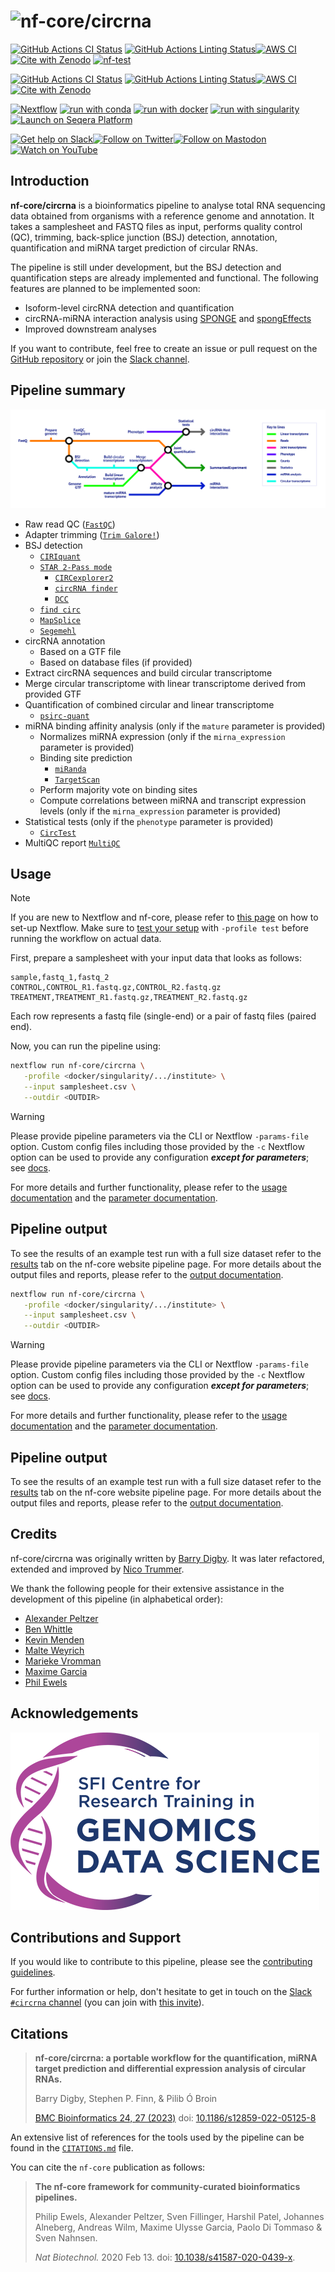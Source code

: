 <h1>
  <picture>
    <source media="(prefers-color-scheme: dark)" srcset="docs/images/nf-core-circrna_logo_dark.png">
    <img alt="nf-core/circrna" src="docs/images/nf-core-circrna_logo_light.png">
  </picture>
</h1>

[![GitHub Actions CI Status](https://github.com/nf-core/circrna/actions/workflows/ci.yml/badge.svg)](https://github.com/nf-core/circrna/actions/workflows/ci.yml)
[![GitHub Actions Linting Status](https://github.com/nf-core/circrna/actions/workflows/linting.yml/badge.svg)](https://github.com/nf-core/circrna/actions/workflows/linting.yml)[![AWS CI](https://img.shields.io/badge/CI%20tests-full%20size-FF9900?labelColor=000000&logo=Amazon%20AWS)](https://nf-co.re/circrna/results)[![Cite with Zenodo](http://img.shields.io/badge/DOI-10.5281/zenodo.XXXXXXX-1073c8?labelColor=000000)](https://doi.org/10.5281/zenodo.XXXXXXX)
[![nf-test](https://img.shields.io/badge/unit_tests-nf--test-337ab7.svg)](https://www.nf-test.com)

[![GitHub Actions CI Status](https://github.com/nf-core/circrna/workflows/nf-core%20CI/badge.svg)](https://github.com/nf-core/circrna/actions?query=workflow%3A%22nf-core+CI%22)
[![GitHub Actions Linting Status](https://github.com/nf-core/circrna/workflows/nf-core%20linting/badge.svg)](https://github.com/nf-core/circrna/actions?query=workflow%3A%22nf-core+linting%22)[![AWS CI](https://img.shields.io/badge/CI%20tests-full%20size-FF9900?labelColor=000000&logo=Amazon%20AWS)](https://nf-co.re/circrna/results)[![Cite with Zenodo](http://img.shields.io/badge/DOI-10.5281/zenodo.XXXXXXX-1073c8?labelColor=000000)](https://doi.org/10.5281/zenodo.XXXXXXX)

[![Nextflow](https://img.shields.io/badge/nextflow%20DSL2-%E2%89%A523.04.0-23aa62.svg)](https://www.nextflow.io/)
[![run with conda](http://img.shields.io/badge/run%20with-conda-3EB049?labelColor=000000&logo=anaconda)](https://docs.conda.io/en/latest/)
[![run with docker](https://img.shields.io/badge/run%20with-docker-0db7ed?labelColor=000000&logo=docker)](https://www.docker.com/)
[![run with singularity](https://img.shields.io/badge/run%20with-singularity-1d355c.svg?labelColor=000000)](https://sylabs.io/docs/)
[![Launch on Seqera Platform](https://img.shields.io/badge/Launch%20%F0%9F%9A%80-Seqera%20Platform-%234256e7)](https://cloud.seqera.io/launch?pipeline=https://github.com/nf-core/circrna)

[![Get help on Slack](http://img.shields.io/badge/slack-nf--core%20%23circrna-4A154B?labelColor=000000&logo=slack)](https://nfcore.slack.com/channels/circrna)[![Follow on Twitter](http://img.shields.io/badge/twitter-%40nf__core-1DA1F2?labelColor=000000&logo=twitter)](https://twitter.com/nf_core)[![Follow on Mastodon](https://img.shields.io/badge/mastodon-nf__core-6364ff?labelColor=FFFFFF&logo=mastodon)](https://mstdn.science/@nf_core)[![Watch on YouTube](http://img.shields.io/badge/youtube-nf--core-FF0000?labelColor=000000&logo=youtube)](https://www.youtube.com/c/nf-core)

## Introduction

**nf-core/circrna** is a bioinformatics pipeline to analyse total RNA sequencing data obtained from organisms with a reference genome and annotation. It takes a samplesheet and FASTQ files as input, performs quality control (QC), trimming, back-splice junction (BSJ) detection, annotation, quantification and miRNA target prediction of circular RNAs.

The pipeline is still under development, but the BSJ detection and quantification steps are already implemented and functional. The following features are planned to be implemented soon:

- Isoform-level circRNA detection and quantification
- circRNA-miRNA interaction analysis using [SPONGE](https://doi.org/10.1093/bioinformatics/btz314) and [spongEffects](https://doi.org/10.1093/bioinformatics/btad276)
- Improved downstream analyses

If you want to contribute, feel free to create an issue or pull request on the [GitHub repository](https://github.com/nf-core/circrna) or join the [Slack channel](https://nf-co.re/join/slack).

## Pipeline summary

![Metro Map](./docs/images/metro-map.png)

- Raw read QC ([`FastQC`](https://www.bioinformatics.babraham.ac.uk/projects/fastqc/))
- Adapter trimming ([`Trim Galore!`](https://www.bioinformatics.babraham.ac.uk/projects/trim_galore/))
- BSJ detection
  - [`CIRIquant`](https://github.com/Kevinzjy/CIRIquant)
  - [`STAR 2-Pass mode`](https://github.com/alexdobin/STAR)
    - [`CIRCexplorer2`](https://circexplorer2.readthedocs.io/en/latest/)
    - [`circRNA finder`](https://github.com/orzechoj/circRNA_finder)
    - [`DCC`](https://github.com/dieterich-lab/DCC)
  - [`find circ`](https://github.com/marvin-jens/find_circ)
  - [`MapSplice`](http://www.netlab.uky.edu/p/bioinfo/MapSplice2)
  - [`Segemehl`](https://www.bioinf.uni-leipzig.de/Software/segemehl/)
- circRNA annotation
  - Based on a GTF file
  - Based on database files (if provided)
- Extract circRNA sequences and build circular transcriptome
- Merge circular transcriptome with linear transcriptome derived from provided GTF
- Quantification of combined circular and linear transcriptome
  - [`psirc-quant`](https://github.com/Christina-hshi/psirc)
- miRNA binding affinity analysis (only if the `mature` parameter is provided)
  - Normalizes miRNA expression (only if the `mirna_expression` parameter is provided)
  - Binding site prediction
    - [`miRanda`](http://cbio.mskcc.org/miRNA2003/miranda.html)
    - [`TargetScan`](http://www.targetscan.org/cgi-bin/targetscan/data_download.vert72.cgi)
  - Perform majority vote on binding sites
  - Compute correlations between miRNA and transcript expression levels (only if the `mirna_expression` parameter is provided)
- Statistical tests (only if the `phenotype` parameter is provided)
  - [`CircTest`](https://github.com/dieterich-lab/CircTest)
- MultiQC report [`MultiQC`](http://multiqc.info/)

## Usage

> [!NOTE]
> If you are new to Nextflow and nf-core, please refer to [this page](https://nf-co.re/docs/usage/installation) on how to set-up Nextflow. Make sure to [test your setup](https://nf-co.re/docs/usage/introduction#how-to-run-a-pipeline) with `-profile test` before running the workflow on actual data.

First, prepare a samplesheet with your input data that looks as follows:

```csv title="samplesheet.csv"
sample,fastq_1,fastq_2
CONTROL,CONTROL_R1.fastq.gz,CONTROL_R2.fastq.gz
TREATMENT,TREATMENT_R1.fastq.gz,TREATMENT_R2.fastq.gz
```

Each row represents a fastq file (single-end) or a pair of fastq files (paired end).

Now, you can run the pipeline using:

```bash
nextflow run nf-core/circrna \
   -profile <docker/singularity/.../institute> \
   --input samplesheet.csv \
   --outdir <OUTDIR>
```

> [!WARNING]
> Please provide pipeline parameters via the CLI or Nextflow `-params-file` option. Custom config files including those provided by the `-c` Nextflow option can be used to provide any configuration _**except for parameters**_;
> see [docs](https://nf-co.re/usage/configuration#custom-configuration-files).

For more details and further functionality, please refer to the [usage documentation](https://nf-co.re/circrna/usage) and the [parameter documentation](https://nf-co.re/circrna/parameters).

## Pipeline output

To see the results of an example test run with a full size dataset refer to the [results](https://nf-co.re/circrna/results) tab on the nf-core website pipeline page.
For more details about the output files and reports, please refer to the
[output documentation](https://nf-co.re/circrna/output).

```bash
nextflow run nf-core/circrna \
   -profile <docker/singularity/.../institute> \
   --input samplesheet.csv \
   --outdir <OUTDIR>
```

> [!WARNING]
> Please provide pipeline parameters via the CLI or Nextflow `-params-file` option. Custom config files including those provided by the `-c` Nextflow option can be used to provide any configuration _**except for parameters**_; see [docs](https://nf-co.re/docs/usage/getting_started/configuration#custom-configuration-files).

For more details and further functionality, please refer to the [usage documentation](https://nf-co.re/circrna/usage) and the [parameter documentation](https://nf-co.re/circrna/parameters).

## Pipeline output

To see the results of an example test run with a full size dataset refer to the [results](https://nf-co.re/circrna/results) tab on the nf-core website pipeline page.
For more details about the output files and reports, please refer to the
[output documentation](https://nf-co.re/circrna/output).

## Credits

nf-core/circrna was originally written by [Barry Digby](https://github.com/BarryDigby).
It was later refactored, extended and improved by [Nico Trummer](https://github.com/nictru).

We thank the following people for their extensive assistance in the development of this pipeline (in alphabetical order):

- [Alexander Peltzer](https://github.com/apeltzer)
- [Ben Whittle](https://github.com/bj-w)
- [Kevin Menden](https://github.com/KevinMenden)
- [Malte Weyrich](https://github.com/mweyrich28)
- [Marieke Vromman](https://github.com/MariekeVromman)
- [Maxime Garcia](https://github.com/maxulysse)
- [Phil Ewels](https://github.com/ewels)

## Acknowledgements

![SFI](./docs/images/Genomics-Data-Science-original.png)

## Contributions and Support

If you would like to contribute to this pipeline, please see the [contributing guidelines](.github/CONTRIBUTING.md).

For further information or help, don't hesitate to get in touch on the [Slack `#circrna` channel](https://nfcore.slack.com/channels/circrna) (you can join with [this invite](https://nf-co.re/join/slack)).

## Citations

<!-- TODO nf-core: Add citation for pipeline after first release. Uncomment lines below and update Zenodo doi and badge at the top of this file. -->
<!-- If you use nf-core/circrna for your analysis, please cite it using the following doi: [10.5281/zenodo.XXXXXX](https://doi.org/10.5281/zenodo.XXXXXX) -->

> **nf-core/circrna: a portable workflow for the quantification, miRNA target prediction and differential expression analysis of circular RNAs.**
>
> Barry Digby, Stephen P. Finn, & Pilib Ó Broin
>
> [BMC Bioinformatics 24, 27 (2023)](https://bmcbioinformatics.biomedcentral.com/articles/10.1186/s12859-022-05125-8)
> doi: [10.1186/s12859-022-05125-8](https://doi.org/10.1186/s12859-022-05125-8)

An extensive list of references for the tools used by the pipeline can be found in the [`CITATIONS.md`](CITATIONS.md) file.

You can cite the `nf-core` publication as follows:

> **The nf-core framework for community-curated bioinformatics pipelines.**
>
> Philip Ewels, Alexander Peltzer, Sven Fillinger, Harshil Patel, Johannes Alneberg, Andreas Wilm, Maxime Ulysse Garcia, Paolo Di Tommaso & Sven Nahnsen.
>
> _Nat Biotechnol._ 2020 Feb 13. doi: [10.1038/s41587-020-0439-x](https://dx.doi.org/10.1038/s41587-020-0439-x).
